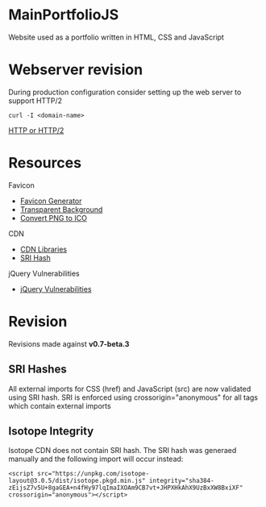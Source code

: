 # MainPortfolioJS
Website used as a portfolio written in HTML, CSS and JavaScript

# Webserver revision

During production configuration consider setting up the web server to support HTTP/2

	curl -I <domain-name>
	
	
[HTTP or HTTP/2](https://stackoverflow.com/questions/36940691/how-do-i-know-if-my-website-is-being-served-over-http-or-http-2)

# Resources

Favicon

  - [Favicon Generator](https://favicon.io/favicon-generator/)
  - [Transparent Background](https://www.remove.bg/upload)
  - [Convert PNG to ICO](https://convertio.co/)

CDN
  - [CDN Libraries](https://cdnjs.com/libraries)
  - [SRI Hash](https://www.srihash.org/)

jQuery Vulnerabilities
  - [jQuery Vulnerabilities](https://snyk.io/vuln/npm:jquery)

# Revision

Revisions made against **v0.7-beta.3** 

## SRI Hashes

All external imports for CSS (href) and JavaScript (src) are now validated using SRI hash. SRI is enforced using  crossorigin="anonymous" for all tags which contain external imports

## Isotope Integrity

Isotope CDN does not contain SRI hash. The SRI hash was generaed manually and the following import will occur instead:

	<script src="https://unpkg.com/isotope-layout@3.0.5/dist/isotope.pkgd.min.js" integrity="sha384-zEijsZ7v5U+8gaGEA+n4fHy97lqImaIXOAm9CB7vt+JHPXHkAhX9UzBxXW8BxiXF" crossorigin="anonymous"></script>
  
